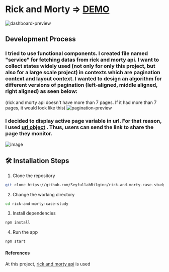 # Rick and Morty => [DEMO](https://rick-and-morty-case-study.vercel.app)

![dashboard-preview](https://user-images.githubusercontent.com/86732121/188273063-c5c771af-c7e8-469e-a296-a078fedcea1f.gif)


## Development Process

###  I tried to use functional components. I created file named "service" for fetching datas from rick and morty api. I want to collect states widely used (not only for only this project, but also for a large scale project) in contexts which are pagination context and layout context. I wanted to design an algorithm for different versions of pagination (left-aligned, middle aligned, right aligned) as seen below:
  
(rick and morty api doesn't have more than 7 pages. If it had more than 7 pages, it would look like this)
![pagination-preview](https://user-images.githubusercontent.com/86732121/188273094-e6cd2585-890d-4435-a2d9-ccc46c4f9154.gif)

### I decided to display active page variable in url. For that reason, I used [url object](https://developer.mozilla.org/en-US/docs/Web/API/URL/URL) . Thus, users can send the link to share the page they monitor.

![image](https://user-images.githubusercontent.com/86732121/188273948-17252804-c6df-4b20-ab9c-00cb3fc74ab1.png)

## 🛠️ Installation Steps

1. Clone the repository

```bash
git clone https://github.com/SeyfullahBilginn/rick-and-morty-case-study.git
```

2. Change the working directory

```bash
cd rick-and-morty-case-study
```

3. Install dependencies

```bash
npm install
```

4. Run the app

```bash
npm start
```

#### References
At this project, [rick and morty api](https://rickandmortyapi.com) is used
